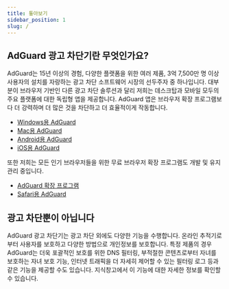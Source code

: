 ```yaml
---
title: 톺아보기
sidebar_position: 1
slug: /
---
```


## AdGuard 광고 차단기란 무엇인가요?

AdGuard는 15년 이상의 경험, 다양한 플랫폼을 위한 여러 제품, 3억 7,500만 명 이상 사용자의 설치를 자랑하는 광고 차단 소프트웨어 시장의 선두주자 중 하나입니다. 대부분이 브라우저 기반인 다른 광고 차단 솔루션과 달리 저희는 데스크탑과 모바일 모두의 주요 플랫폼에 대한 독립형 앱을 제공합니다. AdGuard 앱은 브라우저 확장 프로그램보다 더 강력하며 더 많은 것을 차단하고 더 효율적이게 작동합니다.

- [Windows용 AdGuard](/adguard-for-windows/features/home-screen)
- [Mac용 AdGuard](/adguard-for-mac/features/main)
- [Android용 AdGuard](/adguard-for-android/features/protection/ad-blocking)
- [iOS용 AdGuard](/adguard-for-ios/features/safari-protection)

또한 저희는 모든 인기 브라우저들을 위한 무료 브라우저 확장 프로그램도 개발 및 유지 관리 중입니다.

- [AdGuard 확장 프로그램](/adguard-browser-extension/availability)
- [Safari용 AdGuard](/adguard-for-safari/features/general)

## 광고 차단뿐이 아닙니다

AdGuard 광고 차단기는 광고 차단 외에도 다양한 기능을 수행합니다. 온라인 추적기로부터 사용자를 보호하고 다양한 방법으로 개인정보를 보호합니다. 특정 제품의 경우 AdGuard는 더욱 포괄적인 보호를 위한 DNS 필터링, 부적절한 콘텐츠로부터 자녀를 보호하는 자녀 보호 기능, 인터넷 트래픽을 더 자세히 제어할 수 있는 필터링 로그 등과 같은 기능을 제공할 수도 있습니다. 지식창고에서 이 기능에 대한 자세한 정보를 확인할 수 있습니다.
